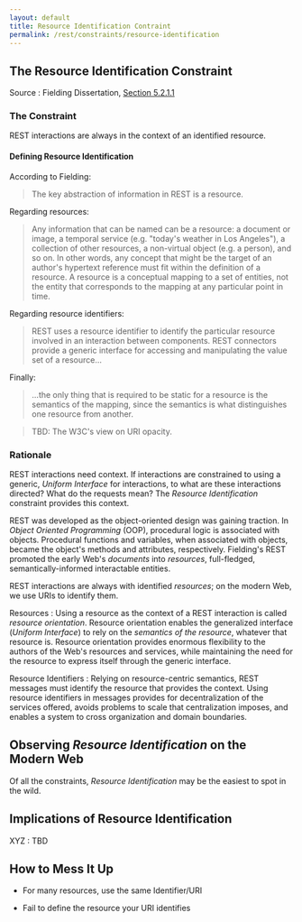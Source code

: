 ```yaml
---
layout: default
title: Resource Identification Contraint
permalink: /rest/constraints/resource-identification
---
```


## The Resource Identification Constraint

Source
: Fielding Dissertation, [Section 5.2.1.1](https://www.ics.uci.edu/~fielding/pubs/dissertation/rest_arch_style.htm#sec_5_2_1_1)

### The Constraint

REST interactions are always in the context of an identified resource.

#### Defining Resource Identification

According to Fielding:
> The key abstraction of information in REST is a resource.

Regarding resources:
> Any information that can be named can be a resource: a 
> document or image, a temporal service (e.g. "today's weather 
> in Los Angeles"), a collection of other resources, a 
> non-virtual object (e.g. a person), and so on. In other 
> words, any concept that might be the target of an author's 
> hypertext reference must fit within the definition of a 
> resource. A resource is a conceptual mapping to a set of 
> entities, not the entity that corresponds to the 
> mapping at any particular point in time.

Regarding resource identifiers:
> REST uses a resource identifier to identify the particular 
> resource involved in an interaction between components. 
> REST connectors provide a generic interface for accessing and 
> manipulating the value set of a resource...

Finally:
> ...the only thing that is required to be static for a 
> resource is the semantics of the mapping, since the 
> semantics is what distinguishes one resource from another.



> TBD: The W3C's view on URI opacity. 


### Rationale

REST interactions need context.  If interactions are 
constrained to using a generic, _Uniform Interface_
for interactions, to what are these interactions
directed?  What do the requests mean?  The 
_Resource Identification_ constraint provides this
context.

REST was developed as the object-oriented design 
was gaining traction.  In 
*Object Oriented Programming* (OOP),
procedural logic is associated with objects.
Procedural functions and variables, when associated
with objects, became the object's methods and
attributes, respectively.  Fielding's REST
promoted the early Web's _documents_ into 
_resources_, full-fledged, semantically-informed
interactable entities.

REST interactions are always with identified _resources_; on
the modern Web, we use URIs to identify them.

Resources
: Using a resource as the context of a REST interaction is 
called
_resource orientation_.  Resource orientation enables the
generalized interface (_Uniform Interface_) to rely on
the _semantics of the resource_, whatever that resource
is.  Resource orientation
provides enormous flexibility to the authors
of the Web's resources and services, while maintaining 
the
need for the resource to express itself through the
generic interface.

Resource Identifiers
: Relying on resource-centric semantics, REST messages
must identify the resource that provides the
context.
Using resource identifiers in messages provides for
decentralization of the services offered, avoids
problems to scale that centralization imposes, and
enables a system to cross organization and 
domain boundaries.

## Observing _Resource Identification_ on the Modern Web

Of all the constraints, _Resource Identification_ may
be the easiest to spot in the wild.

## Implications of Resource Identification

XYZ
: TBD

## How to Mess It Up

- For many resources, use the same Identifier/URI

- Fail to define the resource your URI identifies
